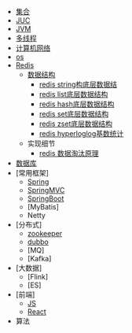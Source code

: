 * [集合](/collection/collection)
* [JUC](/juc/README)
* [JVM](/jvm/README)
* [多线程](/thread/README)
* [计算机网络](/network/README)
* [os](/os)
* [Redis](/Redis/)
  * [数据结构](/Redis/RedisObject.md)
    * [redis string构底层数据结](/Redis/RedisString.md)
    * [redis list底层数据结构](/Redis/RedisList.md)
    * [redis hash底层数据结构](/Redis/RedisHash.md)
    * [redis set底层数据结构](/Redis/RedisSet.md)
    * [redis zset底层数据结构](/Redis/RedisZset.md)
    * [redis hyperloglog基数统计](/Redis/RedisHyperLogLog.md)
  * 实现细节
    * [redis 数据淘汰原理](/Redis/expire.md)
* [数据库](/database)
* [常用框架]
    * [Spring](/Spring)
    * [SpringMVC](/SpringMVC)
    * [SpringBoot](/SpringBoot/)
    * [MyBatis]
    * Netty
* [分布式]
    * [zookeeper](/zookeeper)
    * [dubbo](/dubbo)
    * [MQ]
    * [Kafka]
* [大数据]
    * [Flink]
    * [ES]
* [前端]
	* [JS](/JS/) 
	* [React](/React/) 
* 算法